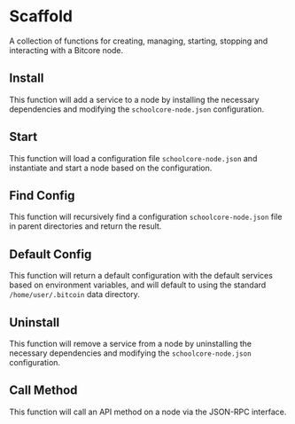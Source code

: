 # Scaffold
A collection of functions for creating, managing, starting, stopping and interacting with a Bitcore node.

## Install
This function will add a service to a node by installing the necessary dependencies and modifying the `schoolcore-node.json` configuration.

## Start
This function will load a configuration file `schoolcore-node.json` and instantiate and start a node based on the configuration.

## Find Config
This function will recursively find a configuration `schoolcore-node.json` file in parent directories and return the result.

## Default Config
This function will return a default configuration with the default services based on environment variables, and will default to using the standard `/home/user/.bitcoin` data directory.

## Uninstall
This function will remove a service from a node by uninstalling the necessary dependencies and modifying the `schoolcore-node.json` configuration.

## Call Method
This function will call an API method on a node via the JSON-RPC interface.
